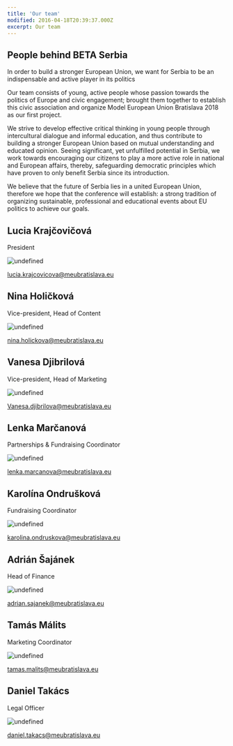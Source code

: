 ```yaml
---
title: 'Our team'
modified: 2016-04-18T20:39:37.000Z
excerpt: Our team
---
```


## People behind BETA Serbia

In order to build a stronger European Union, we want for Serbia to be an indispensable and active player in its politics

Our team consists of young, active people whose passion towards the politics of Europe and civic engagement; brought them together to establish this civic association and organize Model European Union Bratislava 2018 as our first project.

We strive to develop effective critical thinking in young people through intercultural dialogue and informal education, and thus contribute to building a stronger European Union based on mutual understanding and educated opinion. Seeing significant, yet unfulfilled potential in Serbia, we work towards encouraging our citizens to play a more active role in national and European affairs, thereby, safeguarding democratic principles which have proven to only benefit Serbia since its introduction.

We believe that the future of Serbia lies in a united European Union, therefore we hope that the conference will establish: a strong tradition of organizing sustainable, professional and educational events about EU politics to achieve our goals.

## Lucia Krajčovičová
President


![undefined](/assets/images/Lucka.jpg)


lucia.krajcovicova@meubratislava.eu

## Nina Holičková
Vice-president, Head of Content

![undefined](/assets/images/Nina.jpg)

nina.holickova@meubratislava.eu

## Vanesa Djibrilová
Vice-president, Head of Marketing

![undefined](/assets/images/Vanesa.jpg)

Vanesa.djibrilova@meubratislava.eu

## Lenka Marčanová
Partnerships & Fundraising Coordinator

![undefined](/assets/images/Lenka.jpg)

lenka.marcanova@meubratislava.eu

## Karolína Ondrušková
Fundraising Coordinator

![undefined](/assets/images/Karolina.jpg)

karolina.ondruskova@meubratislava.eu

## Adrián Šajánek
Head of Finance

![undefined](/assets/images/Adrian.jpg)

adrian.sajanek@meubratislava.eu   

## Tamás Málits
Marketing Coordinator

![undefined](/assets/images/Tamas.jpg)

tamas.malits@meubratislava.eu

## Daniel Takács
Legal Officer

![undefined](/assets/images/Daniel.jpg)

daniel.takacs@meubratislava.eu
